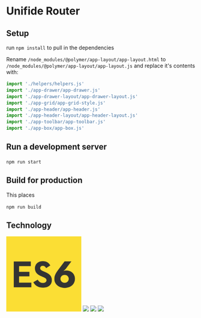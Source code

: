 # Unifide Router


## Setup

run `npm install` to pull in the dependencies

Rename `/node_modules/@polymer/app-layout/app-layout.html` to `/node_modules/@polymer/app-layout/app-layout.js` and replace it's contents with:

```javascript
import './helpers/helpers.js'
import './app-drawer/app-drawer.js'
import './app-drawer-layout/app-drawer-layout.js'
import './app-grid/app-grid-style.js'
import './app-header/app-header.js'
import './app-header-layout/app-header-layout.js'
import './app-toolbar/app-toolbar.js'
import './app-box/app-box.js'
```

## Run a development server

`npm run start`

## Build for production

This places

`npm run build`

## Technology

<img src="https://raw.githubusercontent.com/github/explore/6c6508f34230f0ac0d49e847a326429eefbfc030/topics/es6/es6.png" width="200">
<img src="https://www.polymer-project.org/images/logos/p-logo.png" width="200">
<img src="https://github.com/webpack/media/blob/master/logo/icon-square-big.png?raw=true" width="200">
<img src="https://firebase.google.com/downloads/brand-guidelines/PNG/logo-logomark.png" width="200" height="">
